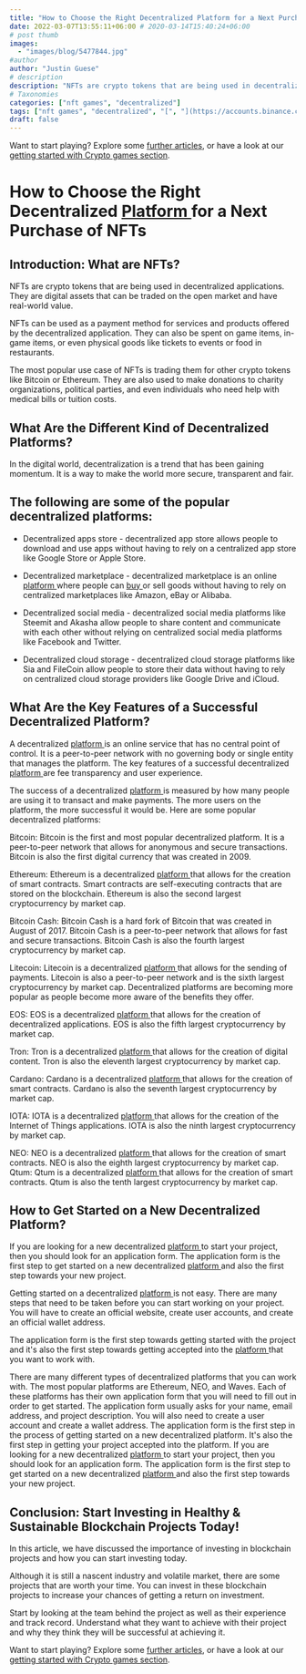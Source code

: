 ```yaml
---
title: "How to Choose the Right Decentralized Platform for a Next Purchase of NFTs"
date: 2022-03-07T13:55:11+06:00 # 2020-03-14T15:40:24+06:00
# post thumb
images:
  - "images/blog/5477844.jpg"
#author
author: "Justin Guese"
# description
description: "NFTs are crypto tokens that are being used in decentralized applications. They are digital assets that can be traded on the open market and have real-world valu"
# Taxonomies
categories: ["nft games", "decentralized"]
tags: ["nft games", "decentralized", "[", "](https://accounts.binance.com/en/register?ref=37092355)", "platform", "also", "allows"]
draft: false
---
```



Want to start playing? Explore some [further articles](/blog/), or have a look at our [getting started with Crypto games section](/services/how-do-i-get-started/).

# How to Choose the Right Decentralized [ Platform ](https://accounts.binance.com/en/register?ref=37092355) for a Next Purchase of NFTs

## Introduction: What are NFTs?

NFTs are crypto tokens that are being used in decentralized applications. They are digital assets that can be traded on the open market and have real-world value.

NFTs can be used as a payment method for services and products offered by the decentralized application. They can also be spent on game items, in-game items, or even physical goods like tickets to events or food in restaurants.

The most popular use case of NFTs is trading them for other crypto tokens like Bitcoin or Ethereum. They are also used to make donations to charity organizations, political parties, and even individuals who need help with medical bills or tuition costs.

## What Are the Different Kind of Decentralized Platforms?

In the digital world, decentralization is a trend that has been gaining momentum. It is a way to make the world more secure, transparent and fair.

## The following are some of the popular decentralized platforms:

- Decentralized apps store - decentralized app store allows people to download and use apps without having to rely on a centralized app store like Google Store or Apple Store.

- Decentralized marketplace - decentralized marketplace is an online [ platform ](https://accounts.binance.com/en/register?ref=37092355) where people can [ buy ](https://accounts.binance.com/en/register?ref=37092355) or sell goods without having to rely on centralized marketplaces like Amazon, eBay or Alibaba.

- Decentralized social media - decentralized social media platforms like Steemit and Akasha allow people to share content and communicate with each other without relying on centralized social media platforms like Facebook and Twitter. 

- Decentralized cloud storage - decentralized cloud storage platforms like Sia and FileCoin allow people to store their data without having to rely on centralized cloud storage providers like Google Drive and iCloud.

## What Are the Key Features of a Successful Decentralized Platform?

A decentralized [ platform ](https://accounts.binance.com/en/register?ref=37092355) is an online service that has no central point of control. It is a peer-to-peer network with no governing body or single entity that manages the platform. The key features of a successful decentralized [ platform ](https://accounts.binance.com/en/register?ref=37092355) are fee transparency and user experience.

The success of a decentralized [ platform ](https://accounts.binance.com/en/register?ref=37092355) is measured by how many people are using it to transact and make payments. The more users on the platform, the more successful it would be. Here are some popular decentralized platforms:

Bitcoin: Bitcoin is the first and most popular decentralized platform. It is a peer-to-peer network that allows for anonymous and secure transactions. Bitcoin is also the first digital currency that was created in 2009. 

Ethereum: Ethereum is a decentralized [ platform ](https://accounts.binance.com/en/register?ref=37092355) that allows for the creation of smart contracts. Smart contracts are self-executing contracts that are stored on the blockchain. Ethereum is also the second largest cryptocurrency by market cap. 

Bitcoin Cash: Bitcoin Cash is a hard fork of Bitcoin that was created in August of 2017. Bitcoin Cash is a peer-to-peer network that allows for fast and secure transactions. Bitcoin Cash is also the fourth largest cryptocurrency by market cap. 

Litecoin: Litecoin is a decentralized [ platform ](https://accounts.binance.com/en/register?ref=37092355) that allows for the sending of payments. Litecoin is also a peer-to-peer network and is the sixth largest cryptocurrency by market cap. Decentralized platforms are becoming more popular as people become more aware of the benefits they offer. 

EOS: EOS is a decentralized [ platform ](https://accounts.binance.com/en/register?ref=37092355) that allows for the creation of decentralized applications. EOS is also the fifth largest cryptocurrency by market cap. 

Tron: Tron is a decentralized [ platform ](https://accounts.binance.com/en/register?ref=37092355) that allows for the creation of digital content. Tron is also the eleventh largest cryptocurrency by market cap. 

Cardano: Cardano is a decentralized [ platform ](https://accounts.binance.com/en/register?ref=37092355) that allows for the creation of smart contracts. Cardano is also the seventh largest cryptocurrency by market cap. 

IOTA: IOTA is a decentralized [ platform ](https://accounts.binance.com/en/register?ref=37092355) that allows for the creation of the Internet of Things applications. IOTA is also the ninth largest cryptocurrency by market cap. 

NEO: NEO is a decentralized [ platform ](https://accounts.binance.com/en/register?ref=37092355) that allows for the creation of smart contracts. NEO is also the eighth largest cryptocurrency by market cap. Qtum: Qtum is a decentralized [ platform ](https://accounts.binance.com/en/register?ref=37092355) that allows for the creation of smart contracts. Qtum is also the tenth largest cryptocurrency by market cap.

## How to Get Started on a New Decentralized Platform?

If you are looking for a new decentralized [ platform ](https://accounts.binance.com/en/register?ref=37092355) to start your project, then you should look for an application form. The application form is the first step to get started on a new decentralized [ platform ](https://accounts.binance.com/en/register?ref=37092355) and also the first step towards your new project.

Getting started on a decentralized [ platform ](https://accounts.binance.com/en/register?ref=37092355) is not easy. There are many steps that need to be taken before you can start working on your project. You will have to create an official website, create user accounts, and create an official wallet address.

The application form is the first step towards getting started with the project and it's also the first step towards getting accepted into the [ platform ](https://accounts.binance.com/en/register?ref=37092355) that you want to work with.

There are many different types of decentralized platforms that you can work with. The most popular platforms are Ethereum, NEO, and Waves. Each of these platforms has their own application form that you will need to fill out in order to get started. The application form usually asks for your name, email address, and project description. You will also need to create a user account and create a wallet address. The application form is the first step in the process of getting started on a new decentralized platform. It's also the first step in getting your project accepted into the platform. If you are looking for a new decentralized [ platform ](https://accounts.binance.com/en/register?ref=37092355) to start your project, then you should look for an application form. The application form is the first step to get started on a new decentralized [ platform ](https://accounts.binance.com/en/register?ref=37092355) and also the first step towards your new project.

## Conclusion: Start Investing in Healthy & Sustainable Blockchain Projects Today!

In this article, we have discussed the importance of investing in blockchain projects and how you can start investing today.

Although it is still a nascent industry and volatile market, there are some projects that are worth your time. You can invest in these blockchain projects to increase your chances of getting a return on investment.

Start by looking at the team behind the project as well as their experience and track record. Understand what they want to achieve with their project and why they think they will be successful at achieving it.

Want to start playing? Explore some [further articles](/blog/), or have a look at our [getting started with Crypto games section](/services/how-do-i-get-started/).

